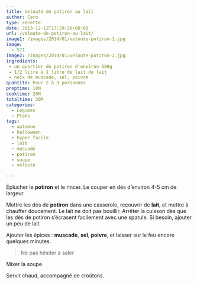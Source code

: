 ```yaml
---
title: Velouté de potiron au lait
author: Caro
type: recette
date: 2013-12-12T17:29:26+00:00
url: /veloute-de-potiron-au-lait/
image1: /images/2014/01/veloute-potiron-1.jpg
image:
  - 571
image2: /images/2014/01/veloute-potiron-2.jpg
ingredients:
 - un quartier de potiron d'environ 500g
 - 1/2 litre à 1 litre de lait de lait
 - noix de muscade, sel, poivre
quantite: Pour 2 à 3 personnes
preptime: 10M
cooktime: 20M
totaltime: 30M
categories:
  - Légumes
  - Plats
tags:
  - automne
  - halloween
  - hyper facile
  - lait
  - muscade
  - potiron
  - soupe
  - velouté

---
```

Éplucher le **potiron** et le rincer. Le couper en dés d&rsquo;environ 4-5 cm de largeur.

Mettre les dés de **potiron** dans une casserole, recouvrir de **lait**, et mettre à chauffer doucement. Le lait ne doit pas bouillir. Arrêter la cuisson dès que les dés de potiron s&rsquo;écrasent facilement avec une spatule. Si besoin, ajouter un peu de lait.

Ajouter les épices : **muscade**, **sel**, **poivre**, et laisser sur le feu encore quelques minutes.

> Ne pas hésiter à saler

Mixer la soupe.

Servir chaud, accompagné de croûtons.
